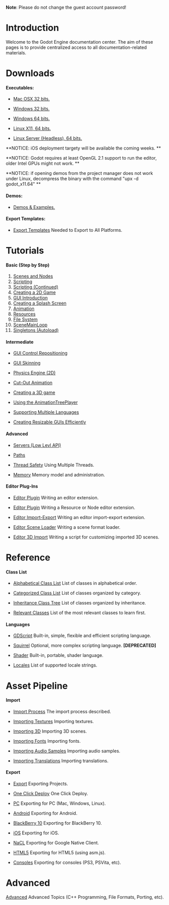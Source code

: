 **Note**: Please do not change the guest account password!

# Introduction

Welcome to the Godot Engine documentation center. The aim of these pages is to provide centralized access to all documentation-related materials.

# Downloads


<embed :latest_build/> 

#### Executables:


*  [Mac OSX 32 bits.](http://www.godotengine.org/builds/release/GodotOSX32.zip)

*  [Windows 32 bits.](http://www.godotengine.org/builds/release/godot_win32.exe)

*  [Windows 64 bits.](http://www.godotengine.org/builds/release/godot_win64.exe) 

*  [Linux X11, 64 bits.](http://www.godotengine.org/builds/release/godot_x11.64)

*  [Linux Server (Headless), 64 bits.](http://www.godotengine.org/builds/release/godot_server.64)

**NOTICE: iOS deployment targety will be available the coming weeks. **

**NOTICE: Godot requires at least OpenGL 2.1 support to run the editor, older Intel GPUs might not work. **

**NOTICE: if opening demos from the project manager does not work under Linux, decompress the binary with the command "upx -d godot_x11.64"  **

#### Demos:


*  [Demos & Examples.](http://www.godotengine.org/builds/demos/godot_demos.zip)

#### Export Templates:


*  [Export Templates](http://www.godotengine.org/builds/templates/export_templates.zip) Needed to Export to All Platforms.



# Tutorials

####  Basic (Step by Step)

 1.  [ Scenes and Nodes](tutorial_scene)
 2.  [Scripting](tutorial_scripting)
 3.  [Scripting (Continued)](tutorial_scripting_2)
 4.  [Creating a 2D Game](tutorial_2d)
 5.  [GUI Introduction](tutorial_gui)
 6.  [Creating a Splash Screen](tutorial_splash)
 7.  [Animation](tutorial_animation)
 8.  [Resources](tutorial_resources)
 9.  [File System](tutorial_fs)
 10.  [SceneMainLoop](tutorial_scene_main_loop)
 11.  [Singletons (Autoload)](tutorial_singletons)

#### Intermediate


*  [GUI Control Repositioning](tutorial_gui_repositioning)

*  [GUI Skinning](tutorial_gui_skinning)

*  [ Physics Engine (2D)](tutorial_physics_2d)

*  [Cut-Out Animation](tutorial_cutout)

*  [ Creating a 3D game](tutorial_3d) 

*  [Using the AnimationTreePlayer](tutorial_animation_tree)

*  [Supporting Multiple Languages](tutorial_localization)

*  [Creating Resizable GUIs Efficiently](tutorial_resizable_gui)

#### Advanced


*  [ Servers (Low Levl API)](tutorial_servers)


*  [Paths](paths)

*  [Thread Safety](thread_safety) Using Multiple Threads.

*  [Memory](memory) Memory model and administration.


#### Editor Plug-Ins


*  [Editor Plugin](editor_plugin) Writing an editor extension.

*  [Editor Plugin](editor_res_node) Writing a Resource or Node editor extension.

*  [Editor Import-Export](editor_import) Writing an editor import-export extension.

*  [Editor Scene Loader](editor_scene_loader) Writing a scene format loader.

*  [Editor 3D Import](editor_import_3d) Writing a script for customizing imported 3D scenes.
# Reference

#### Class List


*  [Alphabetical Class List](class_class_list) List of classes in alphabetical order.

*  [Categorized Class List](class_category) List of classes organized by category.

*  [Inheritance Class Tree](class_inheritance) List of classes organized by inheritance.

*  [Relevant Classes](relevant_classes) List of the most relevant classes to learn first.

#### Languages


*  [GDScript](gdscript) Built-in, simple, flexible and efficient scripting language.

*  [Squirrel](squirrel) Optional, more complex scripting language. **[DEPRECATED]**

*  [Shader](shader) Built-in, portable, shader language.

*  [Locales](locales) List of supported locale strings.

# Asset Pipeline

#### Import


*  [Import Process](import_process) The import process described.

*  [Importing Textures](import_textures) Importing textures.

*  [Importing 3D](import_3d) Importing 3D scenes.

*  [Importing Fonts](import_fonts) Importing fonts.

*  [Importing Audio Samples](import_samples) Importing audio samples.

*  [Importing Translations](import_translation) Importing translations.

#### Export


*  [Export](export) Exporting Projects.

*  [One Click Deploy](one_click_deploy) One Click Deploy.

*  [PC](export_pc) Exporting for PC (Mac, Windows, Linux).

*  [Android](export_android) Exporting for Android.

*  [BlackBerry 10](export_bb10) Exporting for BlackBerry 10.

*  [iOS](export_ios) Exporting for iOS.

*  [NaCL](export_nacl) Exporting for Google Native Client.

*  [HTML5](export_html5) Exporting for HTML5 (using asm.js).

*  [Consoles](export_consoles) Exporting for consoles (PS3, PSVita, etc).

# Advanced

[Advanced](advanced) Advanced Topics (C++ Programming, File Formats, Porting, etc).

